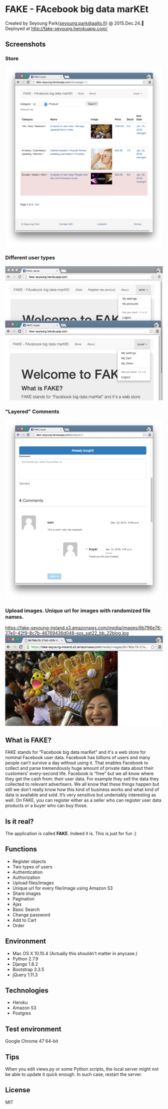 # FAKE - FAcebook big data marKEt
Created by Seyoung Park(seyoung.park@aalto.fi) @ 2015.Dec.24.:tada:
<br>Deployed at http://fake-seyoung.herokuapp.com/

## Screenshots
### Store
[![Fake thumbnail](/readme_images/fake_thumbnail.png)](http://fake-seyoung.herokuapp.com/)
### Different user types
[![Fake thumbnail](/readme_images/authority.png)](http://fake-seyoung.herokuapp.com/)
### "Layered" Comments
[![Fake thumbnail](/readme_images/comments.png)](http://fake-seyoung.herokuapp.com/)
### Upload images. Unique url for images with randomized file names.
https://fake-seyoung-ireland.s3.amazonaws.com/media/images/6b796e76-27e0-42f9-8c7b-46769436d048-sox_sat22_bb_22blog.jpg
[![Fake thumbnail](/readme_images/unique_url2.png)](https://fake-seyoung-ireland.s3.amazonaws.com/media/images/6b796e76-27e0-42f9-8c7b-46769436d048-sox_sat22_bb_22blog.jpg)

## What is FAKE?
FAKE stands for “Facebook big data marKet” and it's a web store for nominal Facebook user data. Facebook has billions of users and many people can’t survive a day without using it. That enables Facebook to collect and parse tremendously huge amount of private data about their customers' every-second life. Facebook is “free” but we all know where they get the cash from: their user data. For example they sell the data they collected to relevant advertisers. We all know that these things happen but still we don’t really know how this kind of business works and what kind of data is available and sold. It’s very sensitive but undeniably interesting as well. On FAKE, you can register either as a seller who can register user data products or a buyer who can buy those.


## Is it real?
The application is called **FAKE**. Indeed it is. This is just for fun :)

## Functions
* Register objects
* Two types of users
* Authentication
* Authorization
* Upload files/images
* Unique url for every file/image using Amazon S3
* Share images
* Pagination
* Ajax
* Basic Search
* Change password
* Add to Cart
* Order

## Environment
* Mac OS X 10.10.4 (Actually this shouldn't matter in anycase.)
* Python 2.7.9
* Django 1.8.2
* Bootstrap 3.3.5
* jQuery 1.11.3

## Technologies
* Heroku
* Amazon S3
* Postgres

## Test environment
Google Chrome 47 64-bit

## Tips
When you edit views.py or some Python scripts, the local server might not be able to update it quick enough. In such case, restart the server.

## License
MIT
